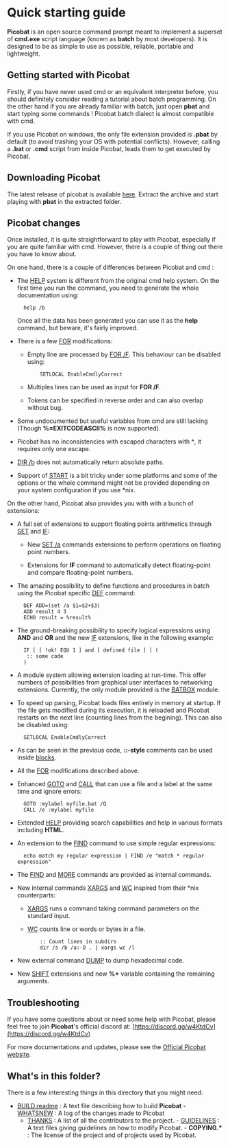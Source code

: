 # Quick starting guide

**Picobat** is an open source command prompt meant to implement a superset of
**cmd.exe** script language \(known as **batch** by most developers\). It is
designed to be as simple to use as possible, reliable, portable and
lightweight.

## Getting started with Picobat

Firstly, if you have never used cmd or an equivalent interpreter before, you
should definitely consider reading a tutorial about batch programming. On the
other hand if you are already familiar with batch, just open **pbat** and
start typing some commands ! Picobat batch dialect is almost compatible with
cmd.

If you use Picobat on windows, the only file extension provided is **.pbat** by
default \(to avoid trashing your OS with potential conflicts\). However,
calling a **.bat** or **.cmd** script from inside Picobat, leads them to get
executed by Picobat.

## Downloading Picobat

The latest release of picobat is available
[here](https://github.com/darkbatcher/picobat/releases). Extract the archive
and start playing with **pbat** in the extracted folder.

## Picobat changes

Once installed, it is quite straightforward to play with Picobat, especially if
you are quite familiar with cmd. However, there is a couple of thing out there
you have to know about.

On one hand, there is a couple of differences between Picobat and cmd :

* The [HELP](doc/help) system is different from the original cmd help system.
   On the  first time you run the command, you need to genérate the whole
   documentation  using:

        help /b

  Once all the data has been generated you can use it as the **help** command,
    but beware, it's fairly improved.

* There is a few [FOR](doc/for) modifications:

  * Empty line are processed by [FOR /F](doc/for). This behaviour can be
     disabled  using:

            SETLOCAL EnableCmdlyCorrect

  * Multiples lines can be used as input for **FOR /F**.

  * Tokens can be specified in reverse order and can also overlap without bug.

* Some undocumented but useful variables from cmd are still lacking \(Though
    **%=EXITCODEASCII%** is now supported\).

* Picobat has no inconsistencies with escaped characters with **^**, it
   requires  only one escape.

* [DIR /b](doc/dir) does not automatically return absolute paths.

* Support of [START](doc/start) is a bit tricky under some platforms and some
   of the  options or the whole command might not be provided depending on your
   system  configuration if you use \*nix.

On the other hand, Picobat also provides you with with a bunch of extensions:

* A full set of extensions to support floating points arithmetics through
    [SET](doc/set) and [IF](doc/if):

  * New [SET /a](doc/seta) commands extensions to perform operations on
      floating point numbers.

  * Extensions for **IF** command to automatically detect floating-point  and
     compare floating-point numbers.

* The amazing possibility to define functions and procedures in batch using
    the Picobat specific [DEF](doc/def) command:

        DEF ADD=(set /a $1=$2+$3)
        ADD result 4 3
        ECHO result = %result%

* The ground-breaking possibility to specify logical expressions using  **AND**
   and **OR** and the new [IF](doc/if) extensions, like in the following
    example:

        IF [ [ !ok! EQU 1 ] and [ defined file ] ] (
         :: some code
        )

* A module system allowing extension loading at run-time. This offer numbers
    of possibilities from graphical user interfaces to networking extensions.
    Currently, the only module provided is the [BATBOX](doc/batbox) module.

* To speed up parsing, Picobat loads files entirely in memory at startup. If
   the  file gets modified during its execution, it is reloaded and Picobat
   restarts on  the next line \(counting lines from the begining\). This can
   also be disabled  using:

        SETLOCAL EnableCmdlyCorrect

* As can be seen in the previous code, **::-style** comments can be used
    inside [blocks](doc/spec/cmdline).

* All the [FOR](doc/for) modifications described above.

* Enhanced [GOTO](doc/goto) and [CALL](doc/call) that can use a file and a
   label at the same  time and ignore errors:

        GOTO :mylabel myfile.bat /Q
        CALL /e :mylabel myfile

* Extended [HELP](doc/help) providing search capabilities and help in various
   formats  including **HTML**.

* An extension to the [FIND](doc/find) command to use simple regular
   expressions:

        echo match my regular expression | FIND /e "match * regular expression"

* The [FIND](doc/find) and [MORE](doc/more) commands are provided as internal
   commands.

* New internal commands [XARGS](doc/xargs) and [WC](doc/wc) inspired from their
   \*nix  counterparts:

  * [XARGS](doc/xargs) runs a command taking command parameters on the standard
     input.

  * [WC](doc/wc) counts line or words or bytes in a file.

            :: Count lines in subdirs
            dir /s /b /a:-D . | xargs wc /l

* New external command [DUMP](doc/dump) to dump hexadecimal code.

* New [SHIFT](doc/shift) extensions and new **%+** variable containing the
   remaining  arguments.

## Troubleshooting

If you have some questions about or need some help with Picobat, please feel
free to join **Picobat**'s official discord at:
[https://discord.gg/w4KtdCv](https://discord.gg/w4KtdCv)

For more documentations and updates, please see the [Official Picobat
website](https://picobat.org).

## What's in this folder?

There is a few interesting things in this directory that you might need:

* [BUILD.readme](BUILD.readme) : A text file describing how to build
   **Picobat** - [WHATSNEW](WHATSNEW.md) : A log of the changes made to Picobat
   - [THANKS](THANKS.md) : A list of all the contributors to the project. -
   [GUIDELINES](GUIDELINES.md) : A text files giving guidelines on how to
    modify Picobat. - **COPYING.\*** : The license of the project and of
   projects used by Picobat. 

